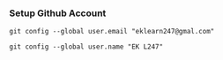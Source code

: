 

### Setup Github Account

```git config --global user.email "eklearn247@gmal.com"```

```git config --global user.name "EK L247"```
